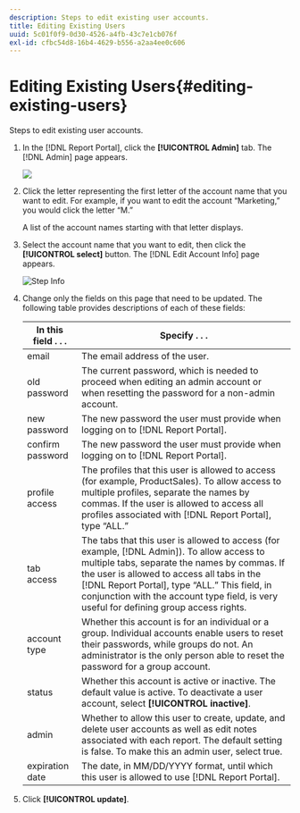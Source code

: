```yaml
---
description: Steps to edit existing user accounts.
title: Editing Existing Users
uuid: 5c01f0f9-0d30-4526-a4fb-43c7e1cb076f
exl-id: cfbc54d8-16b4-4629-b556-a2aa4ee0c606
---
```

# Editing Existing Users{#editing-existing-users}

Steps to edit existing user accounts.

1. In the [!DNL Report Portal], click the **[!UICONTROL Admin]** tab. The [!DNL Admin] page appears.

   ![](assets/report_admintag2.png)

1. Click the letter representing the first letter of the account name that you want to edit. For example, if you want to edit the account “Marketing,” you would click the letter “M.”

   A list of the account names starting with that letter displays. 

1. Select the account name that you want to edit, then click the **[!UICONTROL select]** button. The [!DNL Edit Account Info] page appears.

   ![Step Info](assets/rptPort_scrn_AdminTab_editUser.png)

1. Change only the fields on this page that need to be updated. The following table provides descriptions of each of these fields:

   |  In this field . . .  | Specify . . .  |
   |---|---|
   |  email  | The email address of the user.  |
   |  old password  | The current password, which is needed to proceed when editing an admin account or when resetting the password for a non-admin account.  |
   |  new password  |The new password the user must provide when logging on to [!DNL Report Portal].  |
   |  confirm password  |The new password the user must provide when logging on to [!DNL Report Portal].  |
   |  profile access  |The profiles that this user is allowed to access (for example, ProductSales). To allow access to multiple profiles, separate the names by commas. If the user is allowed to access all profiles associated with [!DNL Report Portal], type “ALL.”  |
   |  tab access  |The tabs that this user is allowed to access (for example, [!DNL Admin]). To allow access to multiple tabs, separate the names by commas. If the user is allowed to access all tabs in the [!DNL Report Portal], type “ALL.” This field, in conjunction with the account type field, is very useful for defining group access rights.  |
   |  account type  | Whether this account is for an individual or a group. Individual accounts enable users to reset their passwords, while groups do not. An administrator is the only person able to reset the password for a group account.  |
   |  status  |Whether this account is active or inactive. The default value is active. To deactivate a user account, select **[!UICONTROL inactive]**.  |
   |  admin  | Whether to allow this user to create, update, and delete user accounts as well as edit notes associated with each report. The default setting is false. To make this an admin user, select true.  |
   |  expiration date  |The date, in MM/DD/YYYY format, until which this user is allowed to use [!DNL Report Portal].  |

1. Click **[!UICONTROL update]**.
